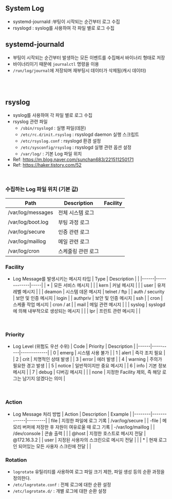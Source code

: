 

## System Log
* systemd-journald :부팅이 시작되는 순간부터 로그 수집
* rsyslogd : syslog를 사용하여 각 파일 별로 로그 수집


## systemd-journald
* 부팅이 시작되는 순간부터 발생하는 모든 이벤트를 수집해서 바이너리 형태로 저장
* 바이너리이기 때문에 ```journalctl``` 명령을 이용
* ```/run/log/journal```에 저장되며 재부팅시 데이터가 삭제됨(캐시 데이터)


</br>
</br>

## rsyslog
* syslog를 사용하여 각 파일 별로 로그 수집
* rsyslog 관련 파일
    * ```/sbin/rsyslogd``` : 실행 파일(데몬)
    * ```/etc/rc.d/init.rsyslog``` : rsyslogd daemon 실행 스크립트
    * ```/etc/rsyslog.conf``` : rsyslogd 환경 설정
    * ```/etc/sysconfig/rsyslog``` : rsyslogd 실행 관련 옵션 설정
    * ```/var/log/``` : 기본 Log 파일 위치
* Ref: https://m.blog.naver.com/sunchan683/221511250171
* Ref: https://haker.tistory.com/52
</br>

### 수집하는 Log 파일 위치 (기본 값)
| Path | Description | Facility |
|------|-------------|----------|
| /var/log/messages | 전체 시스템 로그 |  |
| /var/log/boot.log | 부팅 과정 로그 |  |
| /var/log/secure | 인증 관련 로그 | |    
| /var/log/maillog | 메일 관련 로그 |  |
| /var/log/cron | 스케줄링 관련 로그 |  |

### Facility
* Log Message를 발생시키는 메시지 타입
    | Type | Description |     |
    |------|-------------|-----|
    | * | 모든 서비스 메시지  |   |
    | kern | 커널 메시지 |  |
    | user | 유저 레벨 메시지 |  |
    | deamon | 시스템 데몬 메시지 | telnet / ftp |
    | auth / security | 보안 및 인증 메시지 | login |
    | authpriv | 보안 및 인증 메시지 | ssh |
    | cron | 스케줄 작업 메시지 | cron / at |
    | mail | 메일 관련 메시지 |  |
    | syslog | syslogd에 의해 내부적으로 생성되는 메시지 |  |
    | lpr | 프린트 관련 메시지 |  |
</br>

### Priority
* Log Level (위험도 우선 수위)
    | Code | Priority | Description |
    |------|----------|-------------|
    | 0 | emerg | 시스템 사용 불가 |
    | 1 | alert | 즉각 조치 필요 |
    | 2 | crit | 치명적인 상태 발생 |
    | 3 | error | 에러 발생 |
    | 4 | warning | 주의가 필요한 경고 발생 |
    | 5 | notice | 일반적이지만 중요 메시지 |
    | 6 | info | 기본 정보 메시지 |
    | 7 | debug | 디버깅 메시지 |
    |  | none | 지정한 Facility 제외, 즉 해당 로그는 남기지 않겠다는 의미 |
</br>

### Action
* Log Message 처리 방법
    | Action | Description | Example |
    |--------|-------------|---------|
    | file | 지정한 파일에 로그 기록 | /var/log/secure |
    | -file | 메모리 버퍼에 저장한 후 자원이 여유로울 때 로그 기록 | -/var/log/maillog |
    | /dev/console | 콘솔 출력 |  |
    | @host | 지정한 호스트로 메시지 전달 | @172.16.3.2 |
    | user | 지정된 사용자의 스크린으로 메시지 전달 | |
    | * | 현재 로그인 되어있는 모든 사용자 스크린에 전달 | |


### Rotation
* ```logrotate``` 유틸리티를 사용하여 로그 파일 크기 제한, 파일 생성 등의 순환 과정을 정의한다.
* ```/etc/logrotate.conf``` : 전체 로그에 대한 순환 설정
* ```/etc/logrotate.d/``` : 개별 로그에 대한 순환 설정
